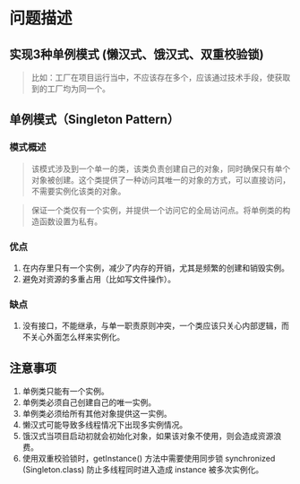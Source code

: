 # 问题描述

## 实现3种单例模式 (懒汉式、饿汉式、双重校验锁)

> 比如：工厂在项目运行当中，不应该存在多个，应该通过技术手段，使获取到的工厂均为同一个。

## 单例模式（Singleton Pattern）

### 模式概述

> 该模式涉及到一个单一的类，该类负责创建自己的对象，同时确保只有单个对象被创建。这个类提供了一种访问其唯一的对象的方式，可以直接访问，不需要实例化该类的对象。

> 保证一个类仅有一个实例，并提供一个访问它的全局访问点。将单例类的构造函数设置为私有。

### 优点
1. 在内存里只有一个实例，减少了内存的开销，尤其是频繁的创建和销毁实例。
2. 避免对资源的多重占用（比如写文件操作）。

### 缺点
1. 没有接口，不能继承，与单一职责原则冲突，一个类应该只关心内部逻辑，而不关心外面怎么样来实例化。

## 注意事项
1. 单例类只能有一个实例。
2. 单例类必须自己创建自己的唯一实例。
3. 单例类必须给所有其他对象提供这一实例。
4. 懒汉式可能导致多线程情况下出现多实例情况。
5. 饿汉式当项目启动初就会初始化对象，如果该对象不使用，则会造成资源浪费。
6. 使用双重校验锁时，getInstance() 方法中需要使用同步锁 synchronized (Singleton.class) 防止多线程同时进入造成 instance 被多次实例化。
